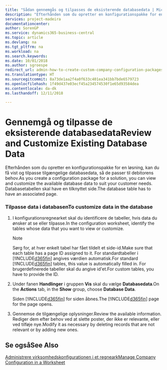 ```yaml
---
title: "Sådan gennemgås og tilpasses de eksisterende databasedata | Microsoft Docs"
description: "Efterhånden som du opretter en konfigurationspakke for en løsning, kan du få vist og tilpasse tilgængelige databasedata, så de passer til debitorens behov. Databasetabellen skal have en tilknyttet side."
services: project-madeira
documentationcenter: 
author: SorenGP
ms.service: dynamics365-business-central
ms.topic: article
ms.devlang: na
ms.tgt_pltfrm: na
ms.workload: na
ms.search.keywords: 
ms.date: 10/01/2018
ms.author: sgroespe
redirect_url: admin-how-to-create-custom-company-configuration-packages
ms.translationtype: HT
ms.sourcegitcommit: 8a73de1aa2f4a0f633c401ea341bb7bde6579723
ms.openlocfilehash: 1f49d437e03ecf45a234574530f1e65d93584dea
ms.contentlocale: da-dk
ms.lasthandoff: 12/11/2018

---
```

# <a name="review-and-customize-existing-database-data"></a><span data-ttu-id="0aee6-104">Gennemgå og tilpasse de eksisterende databasedata</span><span class="sxs-lookup"><span data-stu-id="0aee6-104">Review and Customize Existing Database Data</span></span>
<span data-ttu-id="0aee6-105">Efterhånden som du opretter en konfigurationspakke for en løsning, kan du få vist og tilpasse tilgængelige databasedata, så de passer til debitorens behov.</span><span class="sxs-lookup"><span data-stu-id="0aee6-105">As you create a configuration package for a solution, you can view and customize the available database data to suit your customer needs.</span></span> <span data-ttu-id="0aee6-106">Databasetabellen skal have en tilknyttet side.</span><span class="sxs-lookup"><span data-stu-id="0aee6-106">The database table has to have an associated page.</span></span>  

### <a name="to-customize-data-in-the-database"></a><span data-ttu-id="0aee6-107">Tilpasse data i databasen</span><span class="sxs-lookup"><span data-stu-id="0aee6-107">To customize data in the database</span></span>  

1.  <span data-ttu-id="0aee6-108">I konfigurationsregnearket skal du identificere de tabeller, hvis data du ønsker at se eller tilpasse.</span><span class="sxs-lookup"><span data-stu-id="0aee6-108">In the configuration worksheet, identify the tables whose data that you want to view or customize.</span></span>  

    > [!NOTE]  
    >  <span data-ttu-id="0aee6-109">Sørg for, at hver enkelt tabel har fået tildelt et side-id.</span><span class="sxs-lookup"><span data-stu-id="0aee6-109">Make sure that each table has a page ID assigned to it.</span></span> <span data-ttu-id="0aee6-110">For standardtabeller i [!INCLUDE[d365fin](includes/d365fin_md.md)] angives værdien automatisk.</span><span class="sxs-lookup"><span data-stu-id="0aee6-110">For standard [!INCLUDE[d365fin](includes/d365fin_md.md)] tables, this value is automatically filled in.</span></span> <span data-ttu-id="0aee6-111">For brugerdefinerede tabeller skal du angive id'et.</span><span class="sxs-lookup"><span data-stu-id="0aee6-111">For custom tables, you have to provide the ID.</span></span>  

2.  <span data-ttu-id="0aee6-112">Under fanen **Handlinger** i gruppen **Vis** skal du vælge **Databasedata**.</span><span class="sxs-lookup"><span data-stu-id="0aee6-112">On the **Actions** tab, in the **Show** group, choose **Database Data**.</span></span>  

     <span data-ttu-id="0aee6-113">Siden [!INCLUDE[d365fin](includes/d365fin_md.md)] for siden åbnes.</span><span class="sxs-lookup"><span data-stu-id="0aee6-113">The [!INCLUDE[d365fin](includes/d365fin_md.md)] page for the page opens.</span></span>  

3.  <span data-ttu-id="0aee6-114">Gennemse de tilgængelige oplysninger.</span><span class="sxs-lookup"><span data-stu-id="0aee6-114">Review the available information.</span></span> <span data-ttu-id="0aee6-115">Rediger dem efter behov ved at slette poster, der ikke er relevante, eller ved tilføje nye.</span><span class="sxs-lookup"><span data-stu-id="0aee6-115">Modify it as necessary by deleting records that are not relevant or by adding new ones.</span></span>  

## <a name="see-also"></a><span data-ttu-id="0aee6-116">Se også</span><span class="sxs-lookup"><span data-stu-id="0aee6-116">See Also</span></span>  
 [<span data-ttu-id="0aee6-117">Administrere virksomhedskonfigurationen i et regneark</span><span class="sxs-lookup"><span data-stu-id="0aee6-117">Manage Company Configuration in a Worksheet</span></span>](admin-how-to-manage-company-configuration-in-a-worksheet.md)

